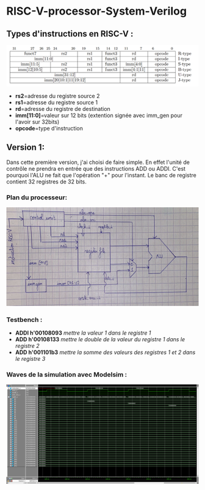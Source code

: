 # RISC-V-processor-System-Verilog
## Types d'instructions en RISC-V :
![Types instructions RISC-V](./Types_instructions_RISC-V.png)
- **rs2**=adresse du registre source 2
- **rs1**=adresse du registre source 1
- **rd**=adresse du registre de destination
- **imm[11:0]**=valeur sur 12 bits (extention signée avec imm_gen pour l'avoir sur 32bits)
- **opcode**=type d'instruction
## Version 1:
Dans cette première version, j'ai choisi de faire simple. En effet l'unité de contrôle ne prendra en entrée que des instructions ADD ou ADDI. C'est pourquoi l'ALU ne fait que l'opération "+" pour l'instant. Le banc de registre contient 32 registres de 32 bits.
### Plan du processeur:
![Plan du processeur](./plan_du_processeur.jpg)
### Testbench :
- **ADDI h'00108093** *mettre la valeur 1 dans le registre 1*    
- **ADD h'00108133** *mettre le double de la valeur du registre 1 dans le registre 2*  
- **ADD h'001101b3** *mettre la somme des valeurs des registres 1 et 2 dans le registre 3*
### Waves de la simulation avec Modelsim :
![Simulation du processeur avec Modelsim](./simulationModelSimImage2.png)
